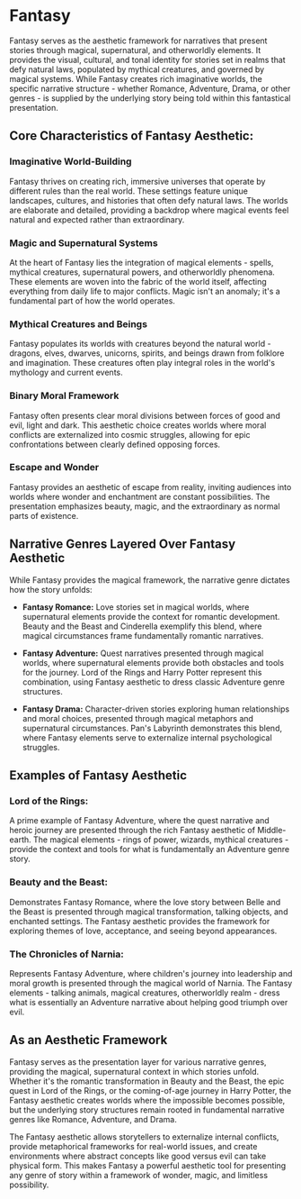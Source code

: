 # Fantasy

Fantasy serves as the aesthetic framework for narratives that present stories through magical, supernatural, and otherworldly elements. It provides the visual, cultural, and tonal identity for stories set in realms that defy natural laws, populated by mythical creatures, and governed by magical systems. While Fantasy creates rich imaginative worlds, the specific narrative structure - whether Romance, Adventure, Drama, or other genres - is supplied by the underlying story being told within this fantastical presentation.

## Core Characteristics of Fantasy Aesthetic:

### Imaginative World-Building

Fantasy thrives on creating rich, immersive universes that operate by different rules than the real world. These settings feature unique landscapes, cultures, and histories that often defy natural laws. The worlds are elaborate and detailed, providing a backdrop where magical events feel natural and expected rather than extraordinary.

### Magic and Supernatural Systems

At the heart of Fantasy lies the integration of magical elements - spells, mythical creatures, supernatural powers, and otherworldly phenomena. These elements are woven into the fabric of the world itself, affecting everything from daily life to major conflicts. Magic isn't an anomaly; it's a fundamental part of how the world operates.

### Mythical Creatures and Beings

Fantasy populates its worlds with creatures beyond the natural world - dragons, elves, dwarves, unicorns, spirits, and beings drawn from folklore and imagination. These creatures often play integral roles in the world's mythology and current events.

### Binary Moral Framework

Fantasy often presents clear moral divisions between forces of good and evil, light and dark. This aesthetic choice creates worlds where moral conflicts are externalized into cosmic struggles, allowing for epic confrontations between clearly defined opposing forces.

### Escape and Wonder

Fantasy provides an aesthetic of escape from reality, inviting audiences into worlds where wonder and enchantment are constant possibilities. The presentation emphasizes beauty, magic, and the extraordinary as normal parts of existence.

## Narrative Genres Layered Over Fantasy Aesthetic

While Fantasy provides the magical framework, the narrative genre dictates how the story unfolds:

- **Fantasy Romance:** Love stories set in magical worlds, where supernatural elements provide the context for romantic development. Beauty and the Beast and Cinderella exemplify this blend, where magical circumstances frame fundamentally romantic narratives.

- **Fantasy Adventure:** Quest narratives presented through magical worlds, where supernatural elements provide both obstacles and tools for the journey. Lord of the Rings and Harry Potter represent this combination, using Fantasy aesthetic to dress classic Adventure genre structures.

- **Fantasy Drama:** Character-driven stories exploring human relationships and moral choices, presented through magical metaphors and supernatural circumstances. Pan's Labyrinth demonstrates this blend, where Fantasy elements serve to externalize internal psychological struggles.

## Examples of Fantasy Aesthetic

### Lord of the Rings:

A prime example of Fantasy Adventure, where the quest narrative and heroic journey are presented through the rich Fantasy aesthetic of Middle-earth. The magical elements - rings of power, wizards, mythical creatures - provide the context and tools for what is fundamentally an Adventure genre story.

### Beauty and the Beast:

Demonstrates Fantasy Romance, where the love story between Belle and the Beast is presented through magical transformation, talking objects, and enchanted settings. The Fantasy aesthetic provides the framework for exploring themes of love, acceptance, and seeing beyond appearances.

### The Chronicles of Narnia:

Represents Fantasy Adventure, where children's journey into leadership and moral growth is presented through the magical world of Narnia. The Fantasy elements - talking animals, magical creatures, otherworldly realm - dress what is essentially an Adventure narrative about helping good triumph over evil.

## As an Aesthetic Framework

Fantasy serves as the presentation layer for various narrative genres, providing the magical, supernatural context in which stories unfold. Whether it's the romantic transformation in Beauty and the Beast, the epic quest in Lord of the Rings, or the coming-of-age journey in Harry Potter, the Fantasy aesthetic creates worlds where the impossible becomes possible, but the underlying story structures remain rooted in fundamental narrative genres like Romance, Adventure, and Drama.

The Fantasy aesthetic allows storytellers to externalize internal conflicts, provide metaphorical frameworks for real-world issues, and create environments where abstract concepts like good versus evil can take physical form. This makes Fantasy a powerful aesthetic tool for presenting any genre of story within a framework of wonder, magic, and limitless possibility.
